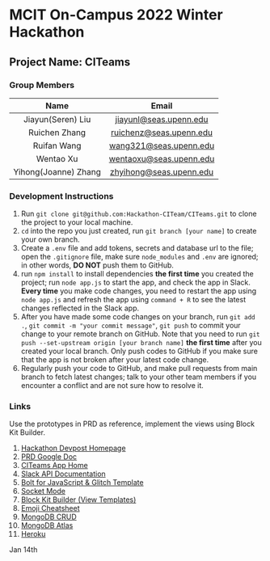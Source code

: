 # MCIT On-Campus 2022 Winter Hackathon

## Project Name: CITeams

### Group Members

| Name | Email |
| :-------------: | :-----------------------------------------------------------: |
| Jiayun(Seren) Liu | jiayunl@seas.upenn.edu |
| Ruichen Zhang | ruichenz@seas.upenn.edu |
| Ruifan Wang | wang321@seas.upenn.edu |
| Wentao Xu | wentaoxu@seas.upenn.edu |
| Yihong(Joanne) Zhang | zhyihong@seas.upenn.edu |

### Development Instructions

1. Run `git clone git@github.com:Hackathon-CITeam/CITeams.git` to clone the project to your local machine.
2. `cd` into the repo you just created, run `git branch [your name]` to create your own branch.
3. Create a `.env` file and add tokens, secrets and database url to the file; open the `.gitignore` file, make sure `node_modules` and `.env` are ignored; in other words, **DO NOT** push them to GitHub.
4. run `npm install` to install dependencies **the first time** you created the project; run `node app.js` to start the app, and check the app in Slack. **Every time** you make code changes, you need to restart the app using `node app.js` and refresh the app using `command + R` to see the latest changes reflected in the Slack app. 
5. After you have made some code changes on your branch, run `git add .`, `git commit -m "your commit message"`, `git push` to commit your change to your remote branch on GitHub. Note that you need to run `git push --set-upstream origin [your branch name]` **the first time** after you created your local branch. Only push codes to GitHub if you make sure that the app is not broken after your latest code change.
6. Regularly push your code to GitHub, and make pull requests from main branch to fetch latest changes; talk to your other team members if you encounter a conflict and are not sure how to resolve it.

### Links

Use the prototypes in PRD as reference, implement the views using Block Kit Builder. 

1. [Hackathon Devpost Homepage](https://mcit-2022-winter-hackathon.devpost.com/)
2. [PRD Google Doc](https://docs.google.com/document/d/1QmjjsY4zd4bcX3Dy_w8sGSnYyfJp9Zwr6nN-WpP9Cso/edit)
3. [CITeams App Home](https://api.slack.com/apps/A02TYDHMNTG)
4. [Slack API Documentation](https://api.slack.com/start)
5. [Bolt for JavaScript & Glitch Template](https://api.slack.com/start/building/bolt-js)
6. [Socket Mode](https://slack.dev/node-slack-sdk/socket-mode)
7. [Block Kit Builder (View Templates)](https://app.slack.com/block-kit-builder/)
8. [Emoji Cheatsheet](https://www.webfx.com/tools/emoji-cheat-sheet/)
9. [MongoDB CRUD](https://docs.mongodb.com/manual/crud/)
10. [MongoDB Atlas](https://account.mongodb.com/account/login)
11. [Heroku](https://id.heroku.com/login)


Jan 14th